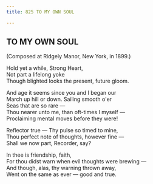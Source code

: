```yaml
---
title: 825 TO MY OWN SOUL

---
```

  

## TO MY OWN SOUL

(Composed at Ridgely Manor, New York, in 1899.)

Hold yet a while, Strong Heart,  
Not part a lifelong yoke  
Though blighted looks the present, future gloom.

And age it seems since you and I began our  
March up hill or down. Sailing smooth o'er  
Seas that are so rare —  
Thou nearer unto me, than oft-times I myself —  
Proclaiming mental moves before they were!

Reflector true — Thy pulse so timed to mine,  
Thou perfect note of thoughts, however fine —  
Shall we now part, Recorder, say?

In thee is friendship, faith,  
For thou didst warn when evil thoughts were brewing —  
And though, alas, thy warning thrown away,  
Went on the same as ever — good and true.
